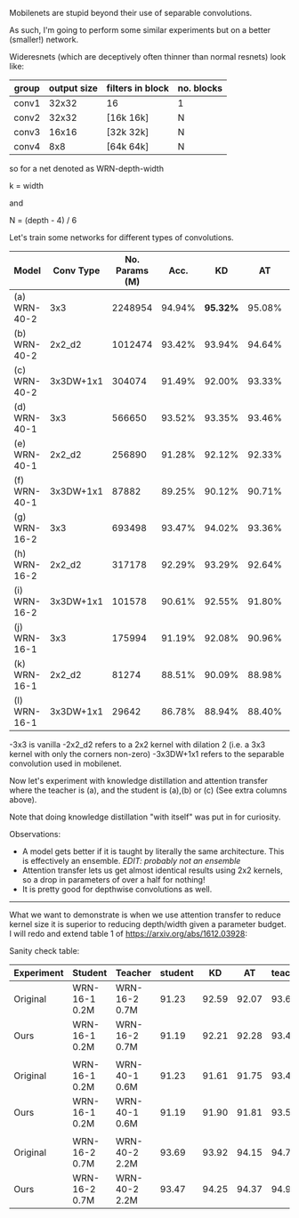 Mobilenets are stupid beyond their use of separable convolutions.

As such, I'm going to perform some similar experiments but on a better (smaller!) network.

Wideresnets (which are deceptively often thinner than normal resnets) look like:

| group | output size | filters in block  | no. blocks |
|-------|-------------|-------------------|------------| 
| conv1 | 32x32       | 16                |  1         |
| conv2 | 32x32       |[16k 16k]          |  N         |
| conv3 | 16x16       |[32k 32k]          |  N         |
| conv4 | 8x8         |[64k 64k]          |  N         |

so for a net denoted as WRN-depth-width

k = width

and 

N = (depth - 4) / 6

Let's train some networks for different types of convolutions.

| Model         | Conv Type | No. Params (M) | Acc.   | KD      | AT      | AT+KD   | AT 6   | AT + KD 6 |
|---------------|-----------|----------------|--------|---------|---------|---------|--------|-----------|
|(a) WRN-40-2   | 3x3       | 2248954        | 94.94% |**95.32%**  | 95.08%  | 95.00%  | 94.76% | 87.53%    |
|(b) WRN-40-2   | 2x2_d2    | 1012474        | 93.42% | 93.94%  | 94.64%  | **94.85%**  | 94.65% | 94.52%    |
|(c) WRN-40-2   | 3x3DW+1x1 | 304074         | 91.49% | 92.00%  | 93.33%  | 93.52%  | 93.61% | **93.84%**    |
|(d) WRN-40-1   | 3x3       | 566650         | 93.52% | 93.35%  | 93.46%  | **93.78%**  | 93.17% | 84.77%    |
|(e) WRN-40-1   | 2x2_d2    | 256890         | 91.28% | 92.12%  | 92.33%  | 92.78%  | 92.20% | 92.30%    |
|(f) WRN-40-1   | 3x3DW+1x1 | 87882          | 89.25% | 90.12%  | 90.71%  | 90.86%  | 91.50% | 91.51%    |
|(g) WRN-16-2   | 3x3       | 693498         | 93.47% | 94.02%  | 93.36%  | 93.63%  | 93.59% | 89.61%    |
|(h) WRN-16-2   | 2x2_d2    | 317178         | 92.29% | 93.29%  | 92.64%  | 93.29%  | 92.15% | 92.61%    |
|(i) WRN-16-2   | 3x3DW+1x1 | 101578         | 90.61% | 92.55%  | 91.80%  | 92.42%  | 91.99% | 91.99%    |
|(j) WRN-16-1   | 3x3       | 175994         | 91.19% | 92.08%  | 90.96%  | 91.21%  | 90.85% | 88.30%    |
|(k) WRN-16-1   | 2x2_d2    | 81274          | 88.51% | 90.09%  | 88.98%  | 88.70%  | 88.50% | 88.87%    |
|(l) WRN-16-1   | 3x3DW+1x1 | 29642          | 86.78% | 88.94%  | 88.40%  | 88.65%  | 87.93% | 87.94%    |



-3x3 is vanilla
-2x2_d2 refers to a 2x2 kernel with dilation 2 (i.e. a 3x3 kernel with only the corners non-zero)
-3x3DW+1x1 refers to the separable convolution used in mobilenet.

Now let's experiment with knowledge distillation and attention transfer where the teacher is (a), and the student is (a),(b) or (c) (See extra columns above).

Note that doing knowledge distillation "with itself" was put in for curiosity.

Observations:
- A model gets better if it is taught by literally the same architecture. This is effectively an ensemble. *EDIT: probably not an ensemble*
- Attention transfer lets us get almost identical results using 2x2 kernels, so a drop in parameters of over a half for nothing!
- It is pretty good for depthwise convolutions as well.

--------------------

What we want to demonstrate is when we use attention transfer to reduce kernel size it is superior to reducing depth/width given a parameter budget.
I will redo and extend table 1 of https://arxiv.org/abs/1612.03928:


Sanity check table:


| Experiment | Student       | Teacher        | student | KD     | AT     | teacher  |
|------------|---------------|----------------|---------|--------|--------|----------|
| Original   | WRN-16-1 0.2M | WRN-16-2 0.7M  | 91.23   | 92.59  | 92.07  | 93.69    | 
| Ours       | WRN-16-1 0.2M | WRN-16-2 0.7M  | 91.19   | 92.21  | 92.28  | 93.47    | 
|            |               |                |         |        |        |          |     
| Original   | WRN-16-1 0.2M | WRN-40-1 0.6M  | 91.23   | 91.61  | 91.75  | 93.42    | 
| Ours       | WRN-16-1 0.2M | WRN-40-1 0.6M  | 91.19   | 91.90  | 91.81  | 93.52    | 
|            |               |                |         |        |        |          |     
| Original   | WRN-16-2 0.7M | WRN-40-2 2.2M  | 93.69   | 93.92  | 94.15  | 94.77    |
| Ours       | WRN-16-2 0.7M | WRN-40-2 2.2M  | 93.47   | 94.25  | 94.37  | 94.94    |



    
